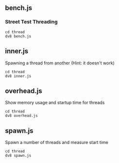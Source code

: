 ## bench.js

### Street Test Threading
```
cd thread
dv8 bench.js
```

## inner.js

Spawning a thread from another (Hint: it doesn't work)

```
cd thread
dv8 inner.js
```

## overhead.js

Show memory usage and startup time for threads

```
cd thread
dv8 overhead.js
```

## spawn.js

Spawn a number of threads and measure start time

```
cd thread
dv8 spawn.js
```
